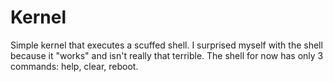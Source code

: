 # Kernel


Simple kernel that executes a scuffed shell. I surprised myself with the shell because it "works" and isn't really that terrible. The shell for now has only 3 commands: help, clear, reboot.